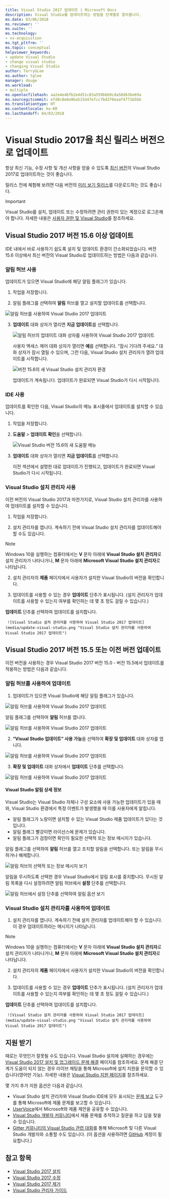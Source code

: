 ```yaml
---
title: Visual Studio 2017 업데이트 | Microsoft Docs
description: Visual Studio를 업데이트하는 방법을 단계별로 알아봅니다.
ms.date: 03/06/2018
ms.reviewer: ''
ms.suite: ''
ms.technology:
- vs-acquisition
ms.tgt_pltfrm: ''
ms.topic: conceptual
helpviewer_keywords:
- update Visual Studio
- change visual studio
- changing Visual Studio
author: TerryGLee
ms.author: tglee
manager: douge
ms.workload:
- multiple
ms.openlocfilehash: aa2e4e46fb2e4d51c83a559bbb9cda58d636e69a
ms.sourcegitcommit: efd8c8e0a9ba515d47efcc7bd370eaaf4771b5bb
ms.translationtype: HT
ms.contentlocale: ko-KR
ms.lasthandoff: 04/03/2018
---
```

# <a name="update-visual-studio-2017-to-the-most-recent-release"></a>Visual Studio 2017을 최신 릴리스 버전으로 업데이트

항상 최신 기능, 수정 사항 및 개선 사항을 얻을 수 있도록 [최신 버전](/visualstudio/releasenotes/vs2017-relnotes)의 Visual Studio 2017로 업데이트하는 것이 좋습니다.

릴리스 전에 체험해 보려면 다음 버전의 [미리 보기 릴리스](/visualstudio/releasenotes/vs2017-preview-relnotes)를 다운로드하는 것도 좋습니다.

> [!IMPORTANT]
> Visual Studio를 설치, 업데이트 또는 수정하려면 관리 권한이 있는 계정으로 로그온해야 합니다. 자세한 내용은 [사용자 권한 및 Visual Studio](../ide/user-permissions-and-visual-studio.md)를 참조하세요.

## <a name="update-visual-studio-2017-version-156-or-later"></a>Visual Studio 2017 버전 15.6 이상 업데이트

IDE 내에서 바로 사용하기 쉽도록 설치 및 업데이트 환경이 간소화되었습니다. 버전 15.6 이상에서 최신 버전의 Visual Studio로 업데이트하는 방법은 다음과 같습니다.

### <a name="use-the-notifications-hub"></a>알림 허브 사용

업데이트가 있으면 Visual Studio에 해당 알림 플래그가 있습니다.

1. 작업을 저장합니다.

2. 알림 플래그를 선택하여 **알림** 허브를 열고 설치할 업데이트를 선택합니다.

  ![알림 허브를 사용하여 Visual Studio 2017 업데이트](media/vs-install-notifications-hub-15dot6.png "Visual Studio 2017의 알림 허브")

3. **업데이트** 대화 상자가 열리면 **지금 업데이트**를 선택합니다.

    ![알림 허브의 업데이트 대화 상자를 사용하여 Visual Studio 2017 업데이트](media/vs-update-now-from-notifications-hub.png "Visual Studio 알림 허브의 업데이트 대화 상자")

     사용자 액세스 제어 대화 상자가 열리면 **예**를 선택합니다. “잠시 기다려 주세요.” 대화 상자가 잠시 열릴 수 있으며, 그런 다음, Visual Studio 설치 관리자가 열려 업데이트를 시작합니다.

     ![버전 15.6의 새 Visual Studio 설치 관리자 환경](media/visual-studio-15dot6-installer.png "버전 15.6의 새 Visual Studio 설치 관리자 환경")

     업데이트가 계속됩니다. 업데이트가 완료되면 Visual Studio가 다시 시작됩니다.

### <a name="use-the-ide"></a>IDE 사용

업데이트를 확인한 다음, Visual Studio의 메뉴 표시줄에서 업데이트를 설치할 수 있습니다.

1. 작업을 저장합니다.

2. **도움말** > **업데이트 확인**을 선택합니다.

     ![Visual Studio 버전 15.6의 새 도움말 메뉴](media/vs-help-menu-check-for-updates.png "Visual Studio 버전 15.6의 새 도움말 메뉴")

3. **업데이트** 대화 상자가 열리면 **지금 업데이트**를 선택합니다.

   이전 섹션에서 설명한 대로 업데이트가 진행되고, 업데이트가 완료되면 Visual Studio가 다시 시작됩니다.

### <a name="use-the-visual-studio-installer"></a>Visual Studio 설치 관리자 사용

이전 버전의 Visual Studio 2017과 마찬가지로, Visual Studio 설치 관리자를 사용하여 업데이트를 설치할 수 있습니다.

1. 작업을 저장합니다.

2. 설치 관리자를 엽니다. 계속하기 전에 Visual Studio 설치 관리자를 업데이트해야 할 수도 있습니다.

  > [!NOTE]
  > Windows 10을 실행하는 컴퓨터에서는 **V** 문자 아래에 **Visual Studio 설치 관리자**로 설치 관리자가 나타나거나, **M** 문자 아래에 **Microsoft Visual Studio 설치 관리자**로 나타납니다.

2. 설치 관리자의 **제품** 페이지에서 사용자가 설치한 Visual Studio의 버전을 확인합니다.

3. 업데이트를 사용할 수 있는 경우 **업데이트** 단추가 표시됩니다. (설치 관리자가 업데이트를 사용할 수 있는지 여부를 확인하는 데 몇 초 정도 걸릴 수 있습니다.)

  **업데이트** 단추를 선택하여 업데이트를 설치합니다.

     ![Visual Studio 설치 관리자를 사용하여 Visual Studio 2017 업데이트](media/update-visual-studio.png "Visual Studio 설치 관리자를 사용하여 Visual Studio 2017 업데이트")

## <a name="update-visual-studio-2017-version-155-or-earlier"></a>Visual Studio 2017 버전 15.5 또는 이전 버전 업데이트

이전 버전을 사용하는 경우 Visual Studio 2017 버전 15.0 - 버전 15.5에서 업데이트를 적용하는 방법은 다음과 같습니다.

### <a name="update-by-using-the-notifications-hub"></a>알림 허브를 사용하여 업데이트

1. 업데이트가 있으면 Visual Studio에 해당 알림 플래그가 있습니다.

  ![알림 허브를 사용하여 Visual Studio 2017 업데이트](media/notification-flag.png "Visual Studio의 업데이트 알림 플래그")

  알림 플래그를 선택하여 **알림** 허브를 엽니다.

  ![알림 허브를 사용하여 Visual Studio 2017 업데이트](media/notifications-hub.png "Visual Studio의 알림 허브")

2. **“Visual Studio 업데이트” 사용 가능**을 선택하여 **확장 및 업데이트** 대화 상자를 엽니다.

  ![알림 허브를 사용하여 Visual Studio 2017 업데이트](media/notifications-hub-select.png "Visual Studio의 알림 허브")

3. **확장 및 업데이트** 대화 상자에서 **업데이트** 단추를 선택합니다.

  ![알림 허브를 사용하여 Visual Studio 2017 업데이트](media/notifications-extensions-and-updates.png "Visual Studio의 확장 및 업데이트 대화 상자")

#### <a name="more-about-visual-studio-notifications"></a>Visual Studio 알림 상세 정보

Visual Studio는 Visual Studio 자체나 구성 요소에 사용 가능한 업데이트가 있을 때와, Visual Studio 환경에서 특정 이벤트가 발생했을 때 이를 사용자에게 알립니다.

* 알림 플래그가 노랑이면 설치할 수 있는 Visual Studio 제품 업데이트가 있다는 것입니다.
* 알림 플래그 빨강이면 라이선스에 문제가 있습니다.
* 알림 플래그가 검정이면 확인이 필요한 선택적 또는 정보 메시지가 있습니다.

알림 플래그를 선택하여 **알림** 허브를 열고 조치할 알림을 선택합니다. 또는 알림을 무시하거나 해제합니다.

 ![알림 허브의 선택적 또는 정보 메시지 보기](media/notification-flag-optional.png "Visual Studio의 선택적 또는 정보 메시지 알림 플래그")

알림을 무시하도록 선택한 경우 Visual Studio에서 알림 표시를 중지합니다. 무시된 알림 목록을 다시 설정하려면 알림 허브에서 **설정** 단추를 선택합니다.

   ![알림 허브에서 설정 단추를 선택하여 알림 옵션 보기](media/vs-notifications-hub-settings-button.png "알림 허브에서 설정 단추를 선택하여 알림 옵션 보기")

### <a name="update-by-using-the-visual-studio-installer"></a>Visual Studio 설치 관리자를 사용하여 업데이트

1. 설치 관리자를 엽니다. 계속하기 전에 설치 관리자를 업데이트해야 할 수 있습니다. 이 경우 업데이트하라는 메시지가 나타납니다.

  > [!NOTE]
  > Windows 10을 실행하는 컴퓨터에서는 **V** 문자 아래에 **Visual Studio 설치 관리자**로 설치 관리자가 나타나거나, **M** 문자 아래에 **Microsoft Visual Studio 설치 관리자**로 나타납니다.

2. 설치 관리자의 **제품** 페이지에서 사용자가 설치한 Visual Studio의 버전을 확인합니다.

3. 업데이트를 사용할 수 있는 경우 **업데이트** 단추가 표시됩니다. (설치 관리자가 업데이트를 사용할 수 있는지 여부를 확인하는 데 몇 초 정도 걸릴 수 있습니다.)

  **업데이트** 단추를 선택하여 업데이트를 설치합니다.

     ![Visual Studio 설치 관리자를 사용하여 Visual Studio 2017 업데이트](media/update-visual-studio.png "Visual Studio 설치 관리자를 사용하여 Visual Studio 2017 업데이트")

## <a name="get-support"></a>지원 받기

때로는 무엇인가 잘못될 수도 있습니다. Visual Studio 설치에 실패하는 경우에는 [Visual Studio 2017 설치 및 업그레이드 문제 해결](troubleshooting-installation-issues.md) 페이지를 참조하세요. 문제 해결 단계가 도움이 되지 않는 경우 라이브 채팅을 통해 Microsoft에 설치 지원을 문의할 수 있습니다(영어만 가능). 자세한 내용은 [Visual Studio 지원 페이지](https://www.visualstudio.com/vs/support/#talktous)를 참조하세요.

몇 가지 추가 지원 옵션은 다음과 같습니다.

* Visual Studio 설치 관리자와 Visual Studio IDE에 모두 표시되는 [문제 보고](../ide/how-to-report-a-problem-with-visual-studio-2017.md) 도구를 통해 Microsoft에 제품 문제를 보고할 수 있습니다.
* [UserVoice](https://visualstudio.uservoice.com/forums/121579)에서 Microsoft와 제품 제안을 공유할 수 있습니다.
* [Visual Studio 개발자 커뮤니티](https://developercommunity.visualstudio.com/)에서 제품 문제를 추적하고 질문을 하고 답을 찾을 수 있습니다.
* [Gitter 커뮤니티의 Visual Studio 관련 대화](https://gitter.im/Microsoft/VisualStudio)를 통해 Microsoft 및 다른 Visual Studio 개발자와 소통할 수도 있습니다. (이 옵션을 사용하려면 [GitHub](https://github.com/) 계정이 필요합니다.)

## <a name="see-also"></a>참고 항목

* [Visual Studio 2017 설치](install-visual-studio.md)
* [Visual Studio 2017 수정](modify-visual-studio.md)
* [Visual Studio 2017 제거](uninstall-visual-studio.md)
* [Visual Studio 관리자 가이드](visual-studio-administrator-guide.md)
